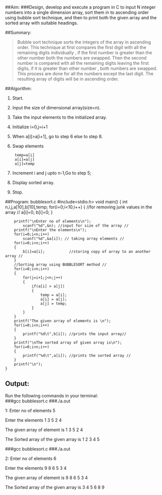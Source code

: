 ##Aim:
###Design, develop and execute a program in C to input N integer numbers into a single dimension array, sort them in to ascending order using bubble sort technique, and then to print both the given array and the sorted array with suitable headings.

##Summary:
>Bubble sort technique sorts the integers of the array in ascending order. This technique at first compares the first digit with all the remaining digits individually , if the first number is greater than the other number both the numbers are swapped. Then the second number is compared with all the remaining digits leaving the first digits, if it is greater than other number , both numbers are swapped. This process are done for all the numbers except the last digit. The resulting array of digits will be in ascending order.

##Algorithm:
1. Start.
2. Input the size of dimensional array(size=n).
3. Take the input elements to the initialized array.
4. Initialize i=0,j=i+1
5. When a[i]>a[i+1], go to step 6 else to step 8. 
6. Swap elements

 		temp=a[i]
		a[i]=a[j]
		a[j]=temp 

7. Increment i and j upto n-1,Go to step 5;
8. Display sorted array.
9. Stop. 

##Program: bubblesort.c
	#include<stdio.h>
	void main()
	{
	    int n,i,j,a[10],b[10],temp;
	    for(i=0;i<10;i++)
	    {
	        //for removing junk values in the array //
	        a[i]=0;
	        b[i]=0; 
	    }
	
	    printf("\nEnter no of elements\n"); 
	        scanf("%d",&n); //input for size of the array //
	    printf("\nEnter the elements\n"); 
	    for(i=0;i<n;i++) 
	        scanf("%d",&a[i]); // taking array elements //
	    for(i=0;i<n;i++)
	    {
	        b[i]=a[i];           //storing copy of array to an another array //
	    }   
	    //Sorting array using BUBBLESORT method //
	    for(i=0;i<n;i++) 
	    { 
	        for(j=i+1;j<n;j++) 
	        { 
	            if(a[i] > a[j]) 
	            { 
	                temp = a[i]; 
	                a[i] = a[j]; 
	                a[j] = temp; 
	            } 
	        } 
	    }
	    printf("The given array of elements is \n");
	    for(i=0;i<n;i++)
	    {
	        printf("%d\t",b[i]); //prints the input array//
	    }
	    printf("\nThe sorted array of given array is\n");
	    for(i=0;i<n;i++)
	    {
	        printf("%d\t",a[i]); //prints the sorted array // 
	    }
	    printf("\n");
	}   

## Output:

Run the following commands in your terminal:<br>
###gcc bubblesort.c
###./a.out

1:	Enter no of elements
	5

Enter the elements
1 3 5 2 4

The given array of element is
1 3 5 2 4

The Sorted array of the given array is
1 2 3 4 5



###gcc bubblesort.c
###./a.out



2:	Enter no of elements
6

Enter the elements
9 8 6 5 3 4

The given array of element is
9 8 6 5 3 4

The Sorted array of the given array is
3 4 5 6 8 9


